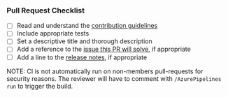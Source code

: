 ### Pull Request Checklist

- [ ] Read and understand the [contribution guidelines](https://github.com/digital-asset/daml/blob/master/CONTRIBUTING.md)
- [ ] Include appropriate tests
- [ ] Set a descriptive title and thorough description
- [ ] Add a reference to the [issue this PR will solve](https://github.com/digital-asset/daml/issues), if appropriate
- [ ] Add a line to the [release notes](https://github.com/digital-asset/daml/blob/master/docs/source/support/release-notes.rst), if appropriate

NOTE: CI is not automatically run on non-members pull-requests for security
reasons. The reviewer will have to comment with `/AzurePipelines run` to
trigger the build.
